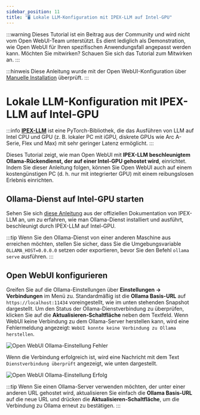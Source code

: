 ```yaml
---
sidebar_position: 11
title: "🖥️ Lokale LLM-Konfiguration mit IPEX-LLM auf Intel-GPU"
---
```


:::warning
Dieses Tutorial ist ein Beitrag aus der Community und wird nicht vom Open WebUI-Team unterstützt. Es dient lediglich als Demonstration, wie Open WebUI für Ihren spezifischen Anwendungsfall angepasst werden kann. Möchten Sie mitwirken? Schauen Sie sich das Tutorial zum Mitwirken an.
:::

:::hinweis
Diese Anleitung wurde mit der Open WebUI-Konfiguration über [Manuelle Installation](/getting-started/index.md) überprüft.
:::

# Lokale LLM-Konfiguration mit IPEX-LLM auf Intel-GPU

:::info
[**IPEX-LLM**](https://github.com/intel-analytics/ipex-llm) ist eine PyTorch-Bibliothek, die das Ausführen von LLM auf Intel CPU und GPU (z. B. lokaler PC mit iGPU, diskrete GPUs wie Arc A-Serie, Flex und Max) mit sehr geringer Latenz ermöglicht.
:::

Dieses Tutorial zeigt, wie man Open WebUI mit **IPEX-LLM beschleunigtem Ollama-Rückendienst, der auf einer Intel-GPU gehostet wird**, einrichtet. Indem Sie dieser Anleitung folgen, können Sie Open WebUI auch auf einem kostengünstigen PC (d. h. nur mit integrierter GPU) mit einem reibungslosen Erlebnis einrichten.

## Ollama-Dienst auf Intel-GPU starten

Sehen Sie sich [diese Anleitung](https://ipex-llm.readthedocs.io/en/latest/doc/LLM/Quickstart/ollama_quickstart.html) aus der offiziellen Dokumentation von IPEX-LLM an, um zu erfahren, wie man Ollama-Dienst installiert und ausführt, beschleunigt durch IPEX-LLM auf Intel-GPU.

:::tip
Wenn Sie den Ollama-Dienst von einer anderen Maschine aus erreichen möchten, stellen Sie sicher, dass Sie die Umgebungsvariable `OLLAMA_HOST=0.0.0.0` setzen oder exportieren, bevor Sie den Befehl `ollama serve` ausführen.
:::

## Open WebUI konfigurieren

Greifen Sie auf die Ollama-Einstellungen über **Einstellungen -> Verbindungen** im Menü zu. Standardmäßig ist die **Ollama Basis-URL** auf `https://localhost:11434` voreingestellt, wie im unten stehenden Snapshot dargestellt. Um den Status der Ollama-Dienstverbindung zu überprüfen, klicken Sie auf die **Aktualisieren-Schaltfläche** neben dem Textfeld. Wenn WebUI keine Verbindung zu dem Ollama-Server herstellen kann, wird eine Fehlermeldung angezeigt: `WebUI konnte keine Verbindung zu Ollama herstellen`.

![Open WebUI Ollama-Einstellung Fehler](https://llm-assets.readthedocs.io/en/latest/_images/open_webui_settings_0.png)

Wenn die Verbindung erfolgreich ist, wird eine Nachricht mit dem Text `Dienstverbindung überprüft` angezeigt, wie unten dargestellt.

![Open WebUI Ollama-Einstellung Erfolg](https://llm-assets.readthedocs.io/en/latest/_images/open_webui_settings.png)

:::tip
Wenn Sie einen Ollama-Server verwenden möchten, der unter einer anderen URL gehostet wird, aktualisieren Sie einfach die **Ollama Basis-URL** auf die neue URL und drücken die **Aktualisieren-Schaltfläche**, um die Verbindung zu Ollama erneut zu bestätigen.
:::
